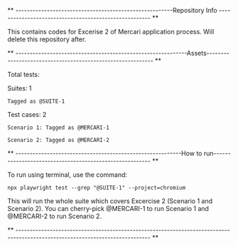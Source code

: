 ** -------------------------------------------------------Repository Info ------------------------------------------------------ **

This contains codes for Excerise 2 of Mercari application process. Will delete this repository after.

** ------------------------------------------------------------Assets----------------------------------------------------------- **

Total tests:

Suites: 1

    Tagged as @SUITE-1

Test cases: 2

    Scenario 1: Tagged as @MERCARI-1
    
    Scenario 2: Tagged as @MERCARI-2

** ----------------------------------------------------------How to run-------------------------------------------------------- **

To run using terminal, use the command:  

    npx playwright test --grep "@SUITE-1" --project=chromium

This will run the whole suite which covers Excercise 2 (Scenario 1 and
Scenario 2). You can cherry-pick @MERCARI-1 to run Scenario 1
and @MERCARI-2 to run Scenario 2.

** ----------------------------------------------------------------------------------------------------------------------------- **
